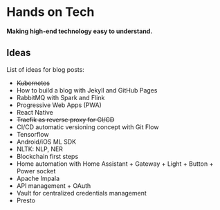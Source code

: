 # Hands on Tech
**Making high-end technology easy to understand.**

## Ideas
List of ideas for blog posts:
- ~~Kubernetes~~
- How to build a blog with Jekyll and GitHub Pages
- RabbitMQ with Spark and Flink
- Progressive Web Apps (PWA)
- React Native
- ~~Traefik as reverse proxy for CI/CD~~
- CI/CD automatic versioning concept with Git Flow
- Tensorflow
- Android/iOS ML SDK
- NLTK: NLP, NER
- Blockchain first steps
- Home automation with Home Assistant + Gateway + Light + Button + Power socket
- Apache Impala
- API management + OAuth
- Vault for centralized credentials management
- Presto
